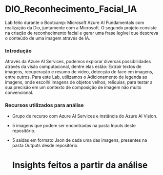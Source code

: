 # DIO_Reconhecimento_Facial_IA
Lab feito durante o Bootcamp: Microsoft Azure AI Fundamentals com realização da Dio, juntamente com a Microsoft. O segundo projeto consiste na criação de reconhecimento facial e  gerar uma frase legível que descreva o conteúdo de uma imagem através de IA.

### Introdução
Através da Azure AI Services, podemos explorar diversas possibilidades através da visão computacional, dentre elas estão: Extrair textos de imagens, recuperação e resumo de vídeo, detecção de face em imagens, entre outros.
Para este Lab, utilizamos o Adicionamento de legenda as imagens, onde escolhi imagens de objetos velhos, relíquias, para testar a sua precisão em um contexto de composição de imagem não muito convencional.

### Recursos utilizados para análise
- Grupo de recurso com Azure AI Services e instância do Azure AI Vision.
- 5 imagens que podem ser encontradas na pasta Inputs deste repositório.
- 5 saídas em formato Json de cada uma das imagens, presentes na pasta Outputs desde repositório.

  # Insights feitos a partir da análise

